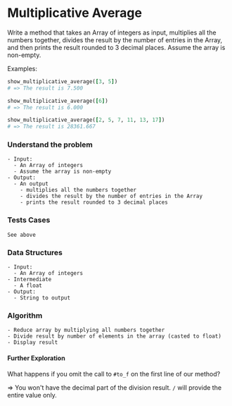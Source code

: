 # Multiplicative Average

Write a method that takes an Array of integers as input, multiplies all the numbers together, divides the result by the number of entries in the Array, and then prints the result rounded to 3 decimal places. Assume the array is non-empty.

Examples:

```ruby
show_multiplicative_average([3, 5])
# => The result is 7.500

show_multiplicative_average([6])
# => The result is 6.000

show_multiplicative_average([2, 5, 7, 11, 13, 17])
# => The result is 28361.667
```



### Understand the problem

```
- Input:
  - An Array of integers
  - Assume the array is non-empty
- Output:
  - An output
    - multiplies all the numbers together
    - divides the result by the number of entries in the Array
    - prints the result rounded to 3 decimal places
```

### Tests Cases

```
See above
```

### Data Structures

```
- Input:
  - An Array of integers
- Intermediate
  - A float
- Output:
  - String to output
```

### Algorithm

```
- Reduce array by multiplying all numbers together
- Divide result by number of elements in the array (casted to float)
- Display result
```

#### Further Exploration

What happens if you omit the call to `#to_f` on the first line of our method?

=> You won't have the decimal part of the division result. `/` will provide the entire value only. 